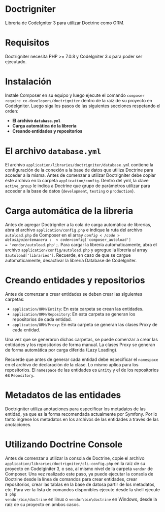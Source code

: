 # Doctrigniter
Librería de CodeIgniter 3 para utilizar Doctrine como ORM.

# Requisitos
Doctrigniter necesita PHP >= 7.0.8 y CodeIgniter 3.x para poder ser ejecutado.

# Instalación
Instale Composer en su equipo y luego ejecute el comando <code>composer require co-developers/doctrigniter</code> dentro de la raíz de su proyecto en CodeIgniter. Luego siga los pasos de las siguientes secciones respetando el orden:
- <strong>El archivo <code>database.yml</code></strong>
- <strong>Carga automática de la librería</strong>
- <strong>Creando entidades y repositorios</strong>

# El archivo <code>database.yml</code>
El archivo <code>application/libraries/doctrigniter/database.yml</code> contiene la configuración de la conexión a la base de datos que utiliza Doctrine para acceder a la misma. Antes de comenzar a utilizar Doctrigniter debe copiar éste archivo en la carpeta <code>application/config</code>.
Dentro del yml, la clave <code>active_group</code> le indica a Doctrine que grupo de parámetros utilizar para acceder a la base de datos (<code>development</code>, <code>testing</code> o <code>production</code>).

# Carga automática de la libreria
Antes de agregar Doctrigniter a la cola de carga automática de librerías, abra el archivo <code>application/config.php</code> e indique la ruta del archivo <code>autoload.php</code> de Composer en el array <code>$config</code> de la siguiente manera: <code>$config['composer_autoload'] = 'vendor/autoload.php';</code>.
Para cargar la librería automaticamente, abra el archivo <code>application/config/autoload.php</code> y agregue la libreria al array <code>$autoload['libraries']</code>. Recuerde, en caso de que se cargue automaticamente, desactivar la librería Database de CodeIgniter.

# Creando entidades y repositorios
Antes de comenzar a crear entidades se deben crear las siguientes carpetas:
- <code>application/ORM/Entity</code>: En esta carpeta se crean las entidades.
- <code>application/ORM/Repository</code>: En esta carpeta se generan los repositorios de cada entidad.
- <code>application/ORM/Proxy</code>: En esta carpeta se generan las clases Proxy de cada entidad.<br>
<p>Una vez que se generaron dichas carpetas, se puede comenzar a crear las entidades y los repositorios de forma manual. La clases Proxy se generan de forma automática por carga diferida (Lazy Loading).</p>
<p>Recuerde que antes de generar cada entidad debe especificar el <code>namespace</code> en el archivo de declaración de la clase. Lo mismo aplica para los repositorios. El <code>namespace</code> de las entidades es <code>Entity</code> y el de los repositorios es <code>Repository</code>.</p>

# Metadatos de las entidades
Doctrigniter utiliza anotaciones para especificar los metadatos de las entidad, ya que es la forma recomendada actualmente por Symfony. Por lo tanto ingrese los metadatos en los archivos de las entidades a través de las anotaciones.

# Utilizando Doctrine Console
Antes de comenzar a utilizar la consola de Doctrine, copie el archivo <code>application/libraries/doctrigniter/cli-config.php</code> en la raíz de su proyecto en CodeIginiter 3, o sea, al mismo nivel de la carpeta <code>vendor</code> de Composer. Una vez realizado este paso, ya puede ejecutar la consola de Doctrine desde la línea de comandos para crear entidades, crear repositorios, crear las tablas en la base de datosa partir de los metadatos, etc.
Para ver la lista de comandos disponibles ejecute desde la shell ejecute <code>$ php vendor/bin/doctrine</code> en linux o <code>vendor\bin\doctrine</code> en Windows, desde la raíz de su proyecto en ambos casos.